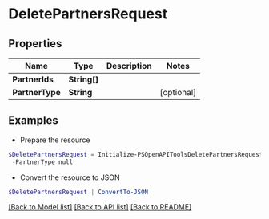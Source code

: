 # DeletePartnersRequest
## Properties

Name | Type | Description | Notes
------------ | ------------- | ------------- | -------------
**PartnerIds** | **String[]** |  | 
**PartnerType** | **String** |  | [optional] 

## Examples

- Prepare the resource
```powershell
$DeletePartnersRequest = Initialize-PSOpenAPIToolsDeletePartnersRequest  -PartnerIds null `
 -PartnerType null
```

- Convert the resource to JSON
```powershell
$DeletePartnersRequest | ConvertTo-JSON
```

[[Back to Model list]](../README.md#documentation-for-models) [[Back to API list]](../README.md#documentation-for-api-endpoints) [[Back to README]](../README.md)


